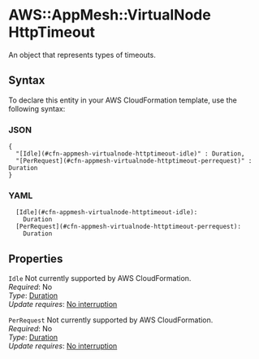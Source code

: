 # AWS::AppMesh::VirtualNode HttpTimeout<a name="aws-properties-appmesh-virtualnode-httptimeout"></a>

An object that represents types of timeouts\. 

## Syntax<a name="aws-properties-appmesh-virtualnode-httptimeout-syntax"></a>

To declare this entity in your AWS CloudFormation template, use the following syntax:

### JSON<a name="aws-properties-appmesh-virtualnode-httptimeout-syntax.json"></a>

```
{
  "[Idle](#cfn-appmesh-virtualnode-httptimeout-idle)" : Duration,
  "[PerRequest](#cfn-appmesh-virtualnode-httptimeout-perrequest)" : Duration
}
```

### YAML<a name="aws-properties-appmesh-virtualnode-httptimeout-syntax.yaml"></a>

```
  [Idle](#cfn-appmesh-virtualnode-httptimeout-idle): 
    Duration
  [PerRequest](#cfn-appmesh-virtualnode-httptimeout-perrequest): 
    Duration
```

## Properties<a name="aws-properties-appmesh-virtualnode-httptimeout-properties"></a>

`Idle`  <a name="cfn-appmesh-virtualnode-httptimeout-idle"></a>
Not currently supported by AWS CloudFormation\.  
*Required*: No  
*Type*: [Duration](aws-properties-appmesh-virtualnode-duration.md)  
*Update requires*: [No interruption](https://docs.aws.amazon.com/AWSCloudFormation/latest/UserGuide/using-cfn-updating-stacks-update-behaviors.html#update-no-interrupt)

`PerRequest`  <a name="cfn-appmesh-virtualnode-httptimeout-perrequest"></a>
Not currently supported by AWS CloudFormation\.  
*Required*: No  
*Type*: [Duration](aws-properties-appmesh-virtualnode-duration.md)  
*Update requires*: [No interruption](https://docs.aws.amazon.com/AWSCloudFormation/latest/UserGuide/using-cfn-updating-stacks-update-behaviors.html#update-no-interrupt)